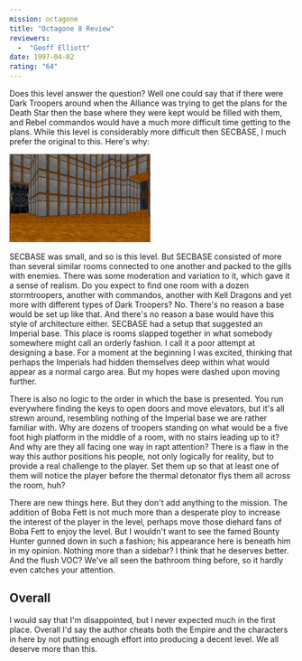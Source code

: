 ```yaml
---
mission: octagone
title: "Octagone 8 Review"
reviewers: 
  -  "Geoff Elliott"
date: 1997-04-02
rating: "64"
---
```


Does this level answer the question? Well one could say that if there were Dark Troopers around when the Alliance was trying to get the plans for the Death Star then the base where they were kept would be filled with them, and Rebel commandos would have a much more difficult time getting to the plans. While this level is considerably more difficult then SECBASE, I much prefer the original to this. Here's why:

![Octagone 8 screenshot](./octagone.png "Here's a shot that's pretty standard. Right angles, poor texture placing... pretty boring.")

SECBASE was small, and so is this level. But SECBASE consisted of more than several similar rooms connected to one another and packed to the gills with enemies. There was some moderation and variation to it, which gave it a sense of realism. Do you expect to find one room with a dozen stormtroopers, another with commandos, another with Kell Dragons and yet more with different types of Dark Troopers? No. There's no reason a base would be set up like that. And there's no reason a base would have this style of architecture either. SECBASE had a setup that suggested an Imperial base. This place is rooms slapped together in what somebody somewhere might call an orderly fashion. I call it a poor attempt at designing a base. For a moment at the beginning I was excited, thinking that perhaps the Imperials had hidden themselves deep within what would appear as a normal cargo area. But my hopes were dashed upon moving further.

There is also no logic to the order in which the base is presented. You run everywhere finding the keys to open doors and move elevators, but it's all strewn around, resembling nothing of the Imperial base we are rather familiar with. Why are dozens of troopers standing on what would be a five foot high platform in the middle of a room, with no stairs leading up to it? And why are they all facing one way in rapt attention? There is a flaw in the way this author positions his people, not only logically for reality, but to provide a real challenge to the player. Set them up so that at least one of them will notice the player before the thermal detonator flys them all across the room, huh?

There are new things here. But they don't add anything to the mission. The addition of Boba Fett is not much more than a desperate ploy to increase the interest of the player in the level, perhaps move those diehard fans of Boba Fett to enjoy the level. But I wouldn't want to see the famed Bounty Hunter gunned down in such a fashion; his appearance here is beneath him in my opinion. Nothing more than a sidebar? I think that he deserves better. And the flush VOC? We've all seen the bathroom thing before, so it hardly even catches your attention.

## Overall

I would say that I'm disappointed, but I never expected much in the first place. Overall I'd say the author cheats both the Empire and the characters in here by not putting enough effort into producing a decent level. We all deserve more than this.
